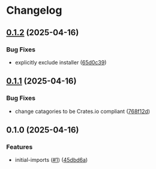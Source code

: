 # Changelog

## [0.1.2](https://github.com/nebetoxyz/rust-version-middleware--lib/compare/v0.1.1...v0.1.2) (2025-04-16)


### Bug Fixes

* explicitly exclude installer ([65d0c39](https://github.com/nebetoxyz/rust-version-middleware--lib/commit/65d0c39e85c83441a06a54c001d96e03c506a451))

## [0.1.1](https://github.com/nebetoxyz/rust-version-middleware--lib/compare/v0.1.0...v0.1.1) (2025-04-16)


### Bug Fixes

* change catagories to be Crates.io compliant ([768f12d](https://github.com/nebetoxyz/rust-version-middleware--lib/commit/768f12d87a34e5f6d3e7b1b9d8c5290b62fb32a1))

## 0.1.0 (2025-04-16)


### Features

* initial-imports ([#1](https://github.com/nebetoxyz/rust-version-middleware--lib/issues/1)) ([45dbd6a](https://github.com/nebetoxyz/rust-version-middleware--lib/commit/45dbd6a5344fa24d323beb3809dba9aa00d17b96))
